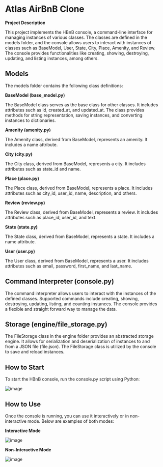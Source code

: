 # Atlas AirBnB Clone
**Project Description**

This project implements the HBnB console, a command-line interface for managing instances of various classes. The classes are defined in the models folder, and the console allows users to interact with instances of classes such as BaseModel, User, State, City, Place, Amenity, and Review. The console provides functionalities like creating, showing, destroying, updating, and listing instances, among others.

## Models
The models folder contains the following class definitions:

**BaseModel (base_model.py)**

The BaseModel class serves as the base class for other classes. It includes attributes such as id, created_at, and updated_at. The class provides methods for string representation, saving instances, and converting instances to dictionaries.

**Amenity (amenity.py)**

The Amenity class, derived from BaseModel, represents an amenity. It includes a name attribute.

**City (city.py)**

The City class, derived from BaseModel, represents a city. It includes attributes such as state_id and name.

**Place (place.py)**

The Place class, derived from BaseModel, represents a place. It includes attributes such as city_id, user_id, name, description, and others.

**Review (review.py)**

The Review class, derived from BaseModel, represents a review. It includes attributes such as place_id, user_id, and text.

**State (state.py)**

The State class, derived from BaseModel, represents a state. It includes a name attribute.

**User (user.py)**

The User class, derived from BaseModel, represents a user. It includes attributes such as email, password, first_name, and last_name.

## Command Interpreter (console.py)

The command interpreter allows users to interact with the instances of the defined classes. Supported commands include creating, showing, destroying, updating, listing, and counting instances. The console provides a flexible and straight forward way to manage the data.

## Storage (engine/file_storage.py)

The FileStorage class in the engine folder provides an abstracted storage engine. It allows for serialization and deserialization of instances to and from a JSON file (file.json). The FileStorage class is utilized by the console to save and reload instances.


## How to Start

To start the HBnB console, run the console.py script using Python:

![image](https://github.com/ThatsVie/atlas-AirBnB_clone/assets/143755961/7335c65a-b7b3-416c-8605-f5573c74af9c)

## How to Use

Once the console is running, you can use it interactively or in non-interactive mode. Below are examples of both modes:

**Interactive Mode**

![image](https://github.com/ThatsVie/atlas-AirBnB_clone/assets/143755961/338f551f-e7d0-42a2-9396-62d9b1e087d3)


**Non-Interactive Mode**

![image](https://github.com/ThatsVie/atlas-AirBnB_clone/assets/143755961/68003a63-62f9-4b24-99b4-ae8dd43e9ff6)


